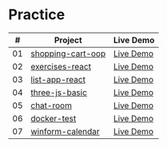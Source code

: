 # Practice

| # | Project | Live Demo |
| :-: | ----- | ----- |
| 01 | [shopping-cart-oop](./shopping-cart-oop/) | [Live Demo](https://henry5720.github.io/practice/)
| 02 | [exercises-react](./exercises-react/) | [Live Demo](https://henry5720.github.io/practice/)
| 03 | [list-app-react](./list-app-react/) | [Live Demo](https://henry5720.github.io/practice/)
| 04 | [three-js-basic](./three-js-basic/) | [Live Demo](https://henry5720.github.io/practice/)
| 05 | [chat-room](./chat-room/) | [Live Demo](./chat-room/)
| 06 | [docker-test](./docker-test/) | [Live Demo](./docker-test/)
| 07 | [winform-calendar](./winform-calendar/) | [Live Demo](./winform-calendar/)